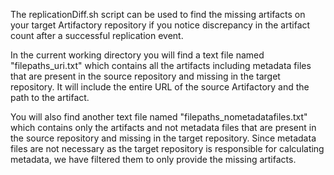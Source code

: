 The replicationDiff.sh script can be used to find the missing artifacts on your target Artifactory repository if you notice discrepancy in the artifact count after a successful replication event.





In the current working directory you will find a text file named "filepaths_uri.txt" which contains all the artifacts including metadata files that are present in the source repository and missing in the target repository. It will include the entire URL of the source Artifactory and the path to the artifact.

You will also find another text file named "filepaths_nometadatafiles.txt" which contains only the artifacts and not metadata files  that are present in the source repository and missing in the target repository. Since metadata files are not necessary as the target repository is responsible for calculating metadata, we have filtered them to only provide the missing artifacts.
